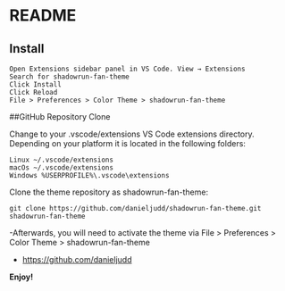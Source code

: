 # README
## Install

    Open Extensions sidebar panel in VS Code. View → Extensions
    Search for shadowrun-fan-theme
    Click Install
    Click Reload
    File > Preferences > Color Theme > shadowrun-fan-theme

##GitHub Repository Clone

Change to your .vscode/extensions VS Code extensions directory. Depending on your platform it is located in the following folders:

    Linux ~/.vscode/extensions
    macOs ~/.vscode/extensions
    Windows %USERPROFILE%\.vscode\extensions

Clone the theme repository as shadowrun-fan-theme:

    git clone https://github.com/danieljudd/shadowrun-fan-theme.git shadowrun-fan-theme

-Afterwards, you will need to activate the theme via File > Preferences > Color Theme > shadowrun-fan-theme


* https://github.com/danieljudd

**Enjoy!**
